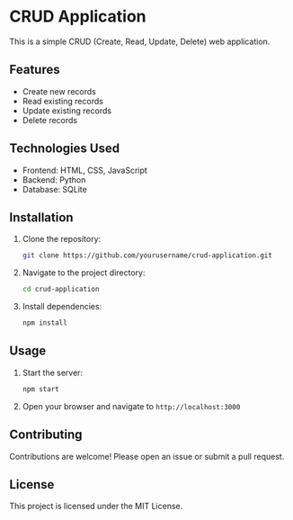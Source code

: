 # CRUD Application

This is a simple CRUD (Create, Read, Update, Delete) web application.

## Features

- Create new records
- Read existing records
- Update existing records
- Delete records

## Technologies Used

- Frontend: HTML, CSS, JavaScript
- Backend: Python
- Database: SQLite

## Installation

1. Clone the repository:
    ```sh
    git clone https://github.com/yourusername/crud-application.git
    ```
2. Navigate to the project directory:
    ```sh
    cd crud-application
    ```
3. Install dependencies:
    ```sh
    npm install
    ```

## Usage

1. Start the server:
    ```sh
    npm start
    ```
2. Open your browser and navigate to `http://localhost:3000`

## Contributing

Contributions are welcome! Please open an issue or submit a pull request.

## License

This project is licensed under the MIT License.
